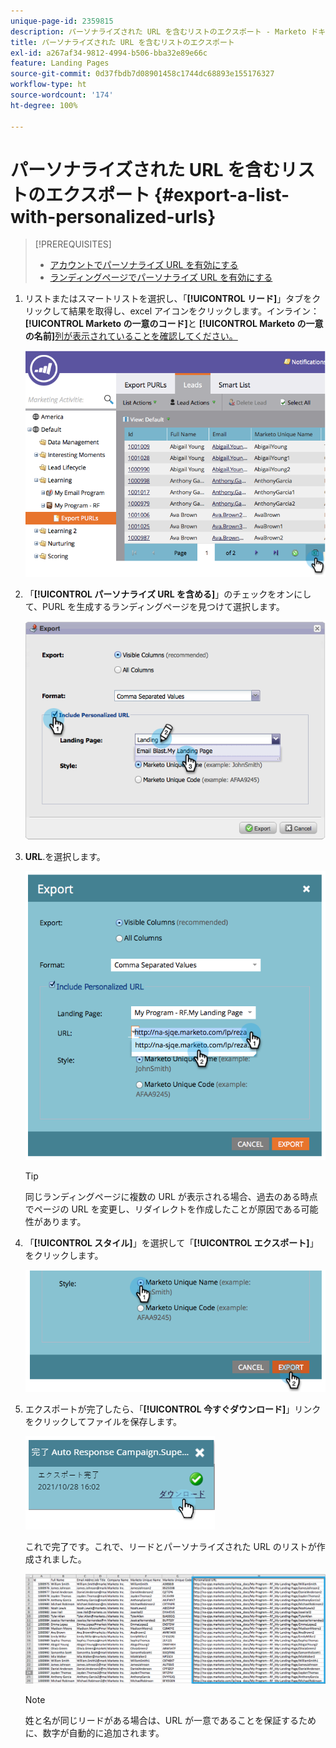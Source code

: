 ```yaml
---
unique-page-id: 2359815
description: パーソナライズされた URL を含むリストのエクスポート - Marketo ドキュメント - 製品ドキュメント
title: パーソナライズされた URL を含むリストのエクスポート
exl-id: a267af34-9812-4994-b506-bba32e89e66c
feature: Landing Pages
source-git-commit: 0d37fbdb7d08901458c1744dc68893e155176327
workflow-type: ht
source-wordcount: '174'
ht-degree: 100%

---
```


# パーソナライズされた URL を含むリストのエクスポート {#export-a-list-with-personalized-urls}

>[!PREREQUISITES]
>
>* [アカウントでパーソナライズ URL を有効にする](/help/marketo/product-docs/demand-generation/landing-pages/personalizing-landing-pages/enable-personalized-urls-for-your-account.md)
>* [ランディングページでパーソナライズ URL を有効にする](/help/marketo/product-docs/demand-generation/landing-pages/personalizing-landing-pages/enable-personalized-urls-for-a-landing-page.md)

1. リストまたはスマートリストを選択し、「**[!UICONTROL リード]**」タブをクリックして結果を取得し、excel アイコンをクリックします。インライン：**[!UICONTROL Marketo の一意のコード]**&#x200B;と **[!UICONTROL Marketo の一意の名前]**[列が表示されていることを確認してください。](/help/marketo/product-docs/core-marketo-concepts/smart-lists-and-static-lists/using-smart-lists/create-and-change-views-for-lists-and-smart-list.md)

   ![](assets/image2014-9-25-11-3a10-3a43.png)

1. 「**[!UICONTROL パーソナライズ URL を含める]**」のチェックをオンにして、PURL を生成するランディングページを見つけて選択します。

   ![](assets/image2014-9-18-13-3a36-3a42.png)

1. **URL**.を選択します。

   ![](assets/image2014-9-18-13-3a36-3a53.png)

   >[!TIP]
   >
   >同じランディングページに複数の URL が表示される場合、過去のある時点でページの URL を変更し、リダイレクトを作成したことが原因である可能性があります。

1. 「**[!UICONTROL スタイル]**」を選択して「**[!UICONTROL エクスポート]**」をクリックします。

   ![](assets/image2014-9-18-13-3a37-3a6.png)

1. エクスポートが完了したら、「**[!UICONTROL 今すぐダウンロード]**」リンクをクリックしてファイルを保存します。

   ![](assets/image2014-9-18-13-3a37-3a27.png)

   これで完了です。これで、リードとパーソナライズされた URL のリストが作成されました。

   ![](assets/image2014-9-18-13-3a37-3a36.png)

   >[!NOTE]
   >
   >姓と名が同じリードがある場合は、URL が一意であることを保証するために、数字が自動的に追加されます。
